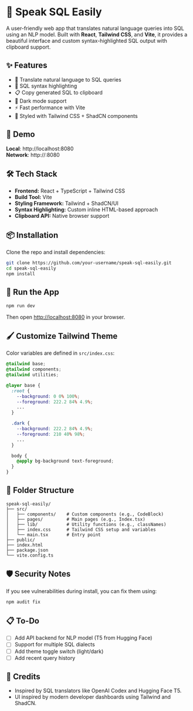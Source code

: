 # 🧠 Speak SQL Easily

A user-friendly web app that translates natural language queries into SQL using an NLP model. Built with **React**, **Tailwind CSS**, and **Vite**, it provides a beautiful interface and custom syntax-highlighted SQL output with clipboard support.

## ✨ Features

- 🧾 Translate natural language to SQL queries
- 🎨 SQL syntax highlighting
- 📋 Copy generated SQL to clipboard
- 🌙 Dark mode support
- ⚡ Fast performance with Vite
- 💄 Styled with Tailwind CSS + ShadCN components

## 🚀 Demo

**Local**: http://localhost:8080  
**Network**: http://<your-ip>:8080

## 🛠 Tech Stack

- **Frontend:** React + TypeScript + Tailwind CSS
- **Build Tool:** Vite
- **Styling Framework:** Tailwind + ShadCN/UI
- **Syntax Highlighting:** Custom inline HTML-based approach
- **Clipboard API:** Native browser support

## 📦 Installation

Clone the repo and install dependencies:

```bash
git clone https://github.com/your-username/speak-sql-easily.git
cd speak-sql-easily
npm install
````

## 🧪 Run the App

```bash
npm run dev
```

Then open [http://localhost:8080](http://localhost:8080) in your browser.

## 🖌️ Customize Tailwind Theme

Color variables are defined in `src/index.css`:

```css
@tailwind base;
@tailwind components;
@tailwind utilities;

@layer base {
  :root {
    --background: 0 0% 100%;
    --foreground: 222.2 84% 4.9%;
    ...
  }

  .dark {
    --background: 222.2 84% 4.9%;
    --foreground: 210 40% 98%;
    ...
  }

  body {
    @apply bg-background text-foreground;
  }
}
```

## 📁 Folder Structure

```
speak-sql-easily/
├── src/
│   ├── components/    # Custom components (e.g., CodeBlock)
│   ├── pages/         # Main pages (e.g., Index.tsx)
│   ├── lib/           # Utility functions (e.g., classNames)
│   ├── index.css      # Tailwind CSS setup and variables
│   └── main.tsx       # Entry point
├── public/
├── index.html
├── package.json
└── vite.config.ts
```

## 🛡️ Security Notes

If you see vulnerabilities during install, you can fix them using:

```bash
npm audit fix
```

## 📋 To-Do

* [ ] Add API backend for NLP model (T5 from Hugging Face)
* [ ] Support for multiple SQL dialects
* [ ] Add theme toggle switch (light/dark)
* [ ] Add recent query history

## 🧠 Credits

* Inspired by SQL translators like OpenAI Codex and Hugging Face T5.
* UI inspired by modern developer dashboards using Tailwind and ShadCN.




